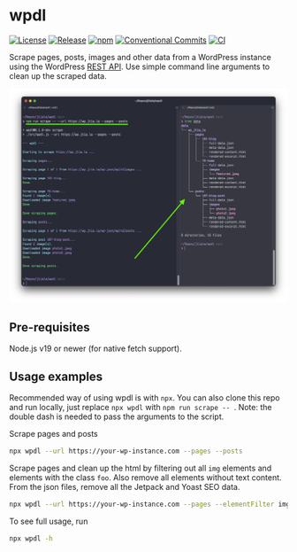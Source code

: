 # wpdl

[![License](https://img.shields.io/npm/l/wpdl)](https://github.com/jtiala/wpdl/blob/main/LICENSE)
[![Release](https://img.shields.io/github/v/release/jtiala/wpdl?sort=semver)](https://github.com/jtiala/wpdl/releases)
[![npm](https://img.shields.io/npm/v/wpdl)](https://www.npmjs.com/package/wpdl)
[![Conventional Commits](https://img.shields.io/badge/Conventional%20Commits-1.0.0-yellow.svg)](https://conventionalcommits.org)
[![CI](https://github.com/jtiala/wpdl/actions/workflows/ci.yml/badge.svg)](https://github.com/jtiala/wpdl/actions/workflows/ci.yml)

Scrape pages, posts, images and other data from a WordPress instance using the WordPress [REST API](https://developer.wordpress.org/rest-api/). Use simple command line arguments to clean up the scraped data.

![Screenshot of example usage of the tool in a terminal emulator.](https://raw.githubusercontent.com/jtiala/wpdl/main/usage.png)

## Pre-requisites

Node.js v19 or newer (for native fetch support).

## Usage examples

Recommended way of using wpdl is with `npx`. You can also clone this repo and run locally, just replace `npx wpdl` with `npm run scrape -- `. Note: the double dash is needed to pass the arguments to the script.

Scrape pages and posts

```bash
npx wpdl --url https://your-wp-instance.com --pages --posts
```

Scrape pages and clean up the html by filtering out all `img` elements and elements with the class `foo`. Also remove all elements without text content. From the json files, remove all the Jetpack and Yoast SEO data.

```bash
npx wpdl --url https://your-wp-instance.com --pages --elementFilter img --classFilter foo --jsonFilter "jetpack_*" --jsonFilter "yoast_*" --removeEmptyElements
```

To see full usage, run

```bash
npx wpdl -h
```
